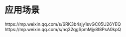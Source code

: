 # 应用场景

<div class="link">https://mp.weixin.qq.com/s/6RK3b4sjy1svGC05U26YEQ</div>
<div class="link">https://mp.weixin.qq.com/s/nq32qgSpmMjy8I8PsA0kpQ</div>
